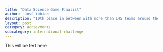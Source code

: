 ```yaml
---
title: "Data Science Game Finalist"
author: "José Tobias"
description: "10th place in between with more than 145 teams around the world and 46 days of comeptition"
layout: post
category: achievments
subcategory: international-challenge
---
```


This will be text here
